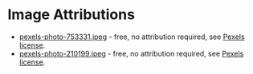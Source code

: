 # Image Attributions

* [pexels-photo-753331.jpeg](https://www.pexels.com/photo/white-water-boat-753331/) - free, no attribution required, see [Pexels license](https://www.pexels.com/photo-license/).
* [pexels-photo-210199.jpeg](https://www.pexels.com/photo/airplane-silhouette-on-air-during-sunset-210199/) - free, no attribution required, see [Pexels license](https://www.pexels.com/photo-license/).
